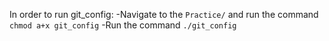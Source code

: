 In order to run git_config:
	-Navigate to the `Practice/` and run the command `chmod a+x git_config`
	-Run the command `./git_config`
